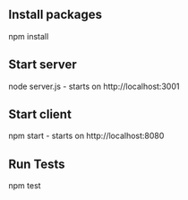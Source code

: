 ## Install packages
npm install

## Start server
  node server.js  - starts on http://localhost:3001

## Start client
  npm start - starts on http://localhost:8080

## Run Tests
  npm test